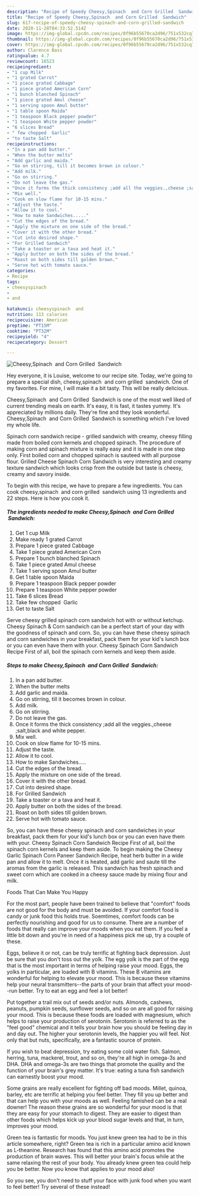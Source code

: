 ```yaml
---
description: "Recipe of Speedy Cheesy,Spinach  and Corn Grilled  Sandwich"
title: "Recipe of Speedy Cheesy,Spinach  and Corn Grilled  Sandwich"
slug: 617-recipe-of-speedy-cheesy-spinach-and-corn-grilled-sandwich
date: 2020-11-28T04:33:52.514Z
image: https://img-global.cpcdn.com/recipes/0f96b55670ca2d96/751x532cq70/cheesyspinach-and-corn-grilled-sandwich-recipe-main-photo.jpg
thumbnail: https://img-global.cpcdn.com/recipes/0f96b55670ca2d96/751x532cq70/cheesyspinach-and-corn-grilled-sandwich-recipe-main-photo.jpg
cover: https://img-global.cpcdn.com/recipes/0f96b55670ca2d96/751x532cq70/cheesyspinach-and-corn-grilled-sandwich-recipe-main-photo.jpg
author: Clarence Bass
ratingvalue: 4.7
reviewcount: 16523
recipeingredient:
- "1 cup Milk"
- "1 grated Carrot"
- "1 piece grated Cabbage"
- "1 piece grated American Corn"
- "1 bunch blanched Spinach"
- "1 piece grated Amul cheese"
- "1 serving spoon Amul butter"
- "1 table spoon Maida"
- "1 teaspoon Black pepper powder"
- "1 teaspoon White pepper powder"
- "6 slices Bread"
- " few chopped  Garlic"
- "to taste Salt"
recipeinstructions:
- "In a pan add butter."
- "When the butter melts"
- "Add garlic and maida."
- "Go on stirring, till it becomes brown in colour."
- "Add milk."
- "Go on stirring."
- "Do not leave the gas."
- "Once it forms the thick consistency ;add all the veggies.,cheese ;salt,black and white pepper."
- "Mix well."
- "Cook on slow flame for 10-15 mins."
- "Adjust the taste."
- "Allow it to cool."
- "How to make Sandwiches....."
- "Cut the edges of the bread."
- "Apply the mixture on one side of the bread."
- "Cover it with the other bread."
- "Cut into desired shape."
- "For Grilled Sandwich"
- "Take a toaster or a tava and heat it."
- "Apply butter on both the sides of the bread."
- "Roast on both sides till golden brown."
- "Serve hot with tomato sauce."
categories:
- Recipe
tags:
- cheesyspinach
- 
- and

katakunci: cheesyspinach  and 
nutrition: 113 calories
recipecuisine: American
preptime: "PT15M"
cooktime: "PT32M"
recipeyield: "4"
recipecategory: Dessert

---
```



![Cheesy,Spinach  and Corn Grilled  Sandwich](https://img-global.cpcdn.com/recipes/0f96b55670ca2d96/751x532cq70/cheesyspinach-and-corn-grilled-sandwich-recipe-main-photo.jpg)

Hey everyone, it is Louise, welcome to our recipe site. Today, we're going to prepare a special dish, cheesy,spinach  and corn grilled  sandwich. One of my favorites. For mine, I will make it a bit tasty. This will be really delicious.

Cheesy,Spinach  and Corn Grilled  Sandwich is one of the most well liked of current trending meals on earth. It's easy, it is fast, it tastes yummy. It's appreciated by millions daily. They're fine and they look wonderful. Cheesy,Spinach  and Corn Grilled  Sandwich is something which I've loved my whole life.

Spinach corn sandwich recipe - grilled sandwich with creamy, cheesy filling made from boiled corn kernels and chopped spinach. The procedure of making corn and spinach mixture is really easy and it is made in one step only. First boiled corn and chopped spinach is sauteed with all purpose flour. Grilled Cheese Spinach Corn Sandwich is very interesting and creamy texture sandwich which looks crisp from the outside but taste is cheesy, creamy and savory inside.


To begin with this recipe, we have to prepare a few ingredients. You can cook cheesy,spinach  and corn grilled  sandwich using 13 ingredients and 22 steps. Here is how you cook it.

<!--inarticleads1-->

##### The ingredients needed to make Cheesy,Spinach  and Corn Grilled  Sandwich:

1. Get 1 cup Milk
1. Make ready 1 grated Carrot
1. Prepare 1 piece grated Cabbage
1. Take 1 piece grated American Corn
1. Prepare 1 bunch blanched Spinach
1. Take 1 piece grated Amul cheese
1. Take 1 serving spoon Amul butter
1. Get 1 table spoon Maida
1. Prepare 1 teaspoon Black pepper powder
1. Prepare 1 teaspoon White pepper powder
1. Take 6 slices Bread
1. Take  few chopped  Garlic
1. Get to taste Salt


Serve cheesy grilled spinach corn sandwich hot with or without ketchup. Cheesy Spinach &amp; Corn sandwich can be a perfect start of your day with the goodness of spinach and corn. So, you can have these cheesy spinach and corn sandwiches in your breakfast, pack them for your kid&#39;s lunch box or you can even have them with your. Cheesy Spinach Corn Sandwich Recipe First of all, boil the spinach corn kernels and keep them aside. 

<!--inarticleads2-->

##### Steps to make Cheesy,Spinach  and Corn Grilled  Sandwich:

1. In a pan add butter.
1. When the butter melts
1. Add garlic and maida.
1. Go on stirring, till it becomes brown in colour.
1. Add milk.
1. Go on stirring.
1. Do not leave the gas.
1. Once it forms the thick consistency ;add all the veggies.,cheese ;salt,black and white pepper.
1. Mix well.
1. Cook on slow flame for 10-15 mins.
1. Adjust the taste.
1. Allow it to cool.
1. How to make Sandwiches.....
1. Cut the edges of the bread.
1. Apply the mixture on one side of the bread.
1. Cover it with the other bread.
1. Cut into desired shape.
1. For Grilled Sandwich
1. Take a toaster or a tava and heat it.
1. Apply butter on both the sides of the bread.
1. Roast on both sides till golden brown.
1. Serve hot with tomato sauce.


So, you can have these cheesy spinach and corn sandwiches in your breakfast, pack them for your kid&#39;s lunch box or you can even have them with your. Cheesy Spinach Corn Sandwich Recipe First of all, boil the spinach corn kernels and keep them aside. To begin making the Cheesy Garlic Spinach Corn Paneer Sandwich Recipe, heat herb butter in a wide pan and allow it to melt. Once it is heated, add garlic and saute till the aromas from the garlic is released. This sandwich has fresh spinach and sweet corn which are cooked in a cheesy sauce made by mixing flour and milk. 

Foods That Can Make You Happy


For the most part, people have been trained to believe that "comfort" foods are not good for the body and must be avoided. If your comfort food is candy or junk food this holds true. Soemtimes, comfort foods can be perfectly nourishing and good for us to consume. There are a number of foods that really can improve your moods when you eat them. If you feel a little bit down and you're in need of a happiness pick me up, try a couple of these.

Eggs, believe it or not, can be truly terrific at fighting back depression. Just be sure that you don't toss out the yolk. The egg yolk is the part of the egg that is the most important in terms of helping raise your mood. Eggs, the yolks in particular, are loaded with B vitamins. These B vitamins are wonderful for helping to elevate your mood. This is because these vitamins help your neural transmitters--the parts of your brain that affect your mood--run better. Try to eat an egg and feel a lot better!

Put together a trail mix out of seeds and/or nuts. Almonds, cashews, peanuts, pumpkin seeds, sunflower seeds, and so on are all good for raising your mood. This is because these foods are loaded with magnesium, which helps to raise your production of serotonin. Serotonin is referred to as the "feel good" chemical and it tells your brain how you should be feeling day in and day out. The higher your serotonin levels, the happier you will feel. Not only that but nuts, specifically, are a fantastic source of protein.

If you wish to beat depression, try eating some cold water fish. Salmon, herring, tuna, mackerel, trout, and so on, they're all high in omega-3s and DHA. DHA and omega-3s are two things that promote the quality and the function of your brain's grey matter. It's true: eating a tuna fish sandwich can earnestly boost your mood. 

Some grains are really excellent for fighting off bad moods. Millet, quinoa, barley, etc are terrific at helping you feel better. They fill you up better and that can help you with your moods as well. Feeling famished can be a real downer! The reason these grains are so wonderful for your mood is that they are easy for your stomach to digest. They are easier to digest than other foods which helps kick up your blood sugar levels and that, in turn, improves your mood.

Green tea is fantastic for moods. You just knew green tea had to be in this article somewhere, right? Green tea is rich in a particular amino acid known as L-theanine. Research has found that this amino acid promotes the production of brain waves. This will better your brain's focus while at the same relaxing the rest of your body. You already knew green tea could help you be better. Now you know that applies to your mood also!

So you see, you don't need to stuff your face with junk food when you want to feel better! Try several of these instead!


